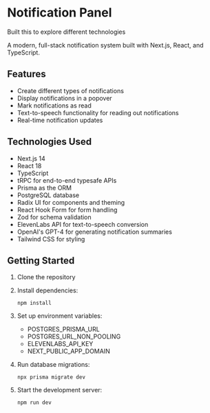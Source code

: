 # Notification Panel
Built this to explore different technologies

A modern, full-stack notification system built with Next.js, React, and TypeScript.

## Features

- Create different types of notifications
- Display notifications in a popover
- Mark notifications as read
- Text-to-speech functionality for reading out notifications
- Real-time notification updates

## Technologies Used

- Next.js 14
- React 18
- TypeScript
- tRPC for end-to-end typesafe APIs
- Prisma as the ORM
- PostgreSQL database
- Radix UI for components and theming
- React Hook Form for form handling
- Zod for schema validation
- ElevenLabs API for text-to-speech conversion
- OpenAI's GPT-4 for generating notification summaries
- Tailwind CSS for styling

## Getting Started

1. Clone the repository
2. Install dependencies:
   ```
   npm install
   ```
3. Set up environment variables:
   - POSTGRES_PRISMA_URL
   - POSTGRES_URL_NON_POOLING
   - ELEVENLABS_API_KEY
   - NEXT_PUBLIC_APP_DOMAIN

4. Run database migrations:
   ```
   npx prisma migrate dev
   ```
5. Start the development server:
   ```
   npm run dev
   ```
